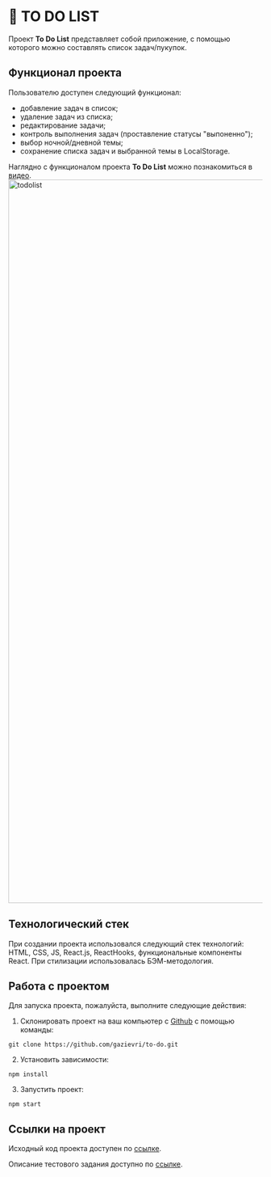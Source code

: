 # 📜 TO DO LIST
Проект **To Do List** представляет собой приложение, с помощью которого можно составлять список задач/пукупок.

## Функционал проекта
Пользователю доступен следующий функционал:
- добавление задач в список;
- удаление задач из списка;
- редактирование задачи;
- контроль выполнения задач (проставление статусы "выпоненно");
- выбор ночной/дневной темы;
- сохранение списка задач и выбранной темы в LocalStorage.

Наглядно c функционалом проекта **To Do List** можно познакомиться в [видео](https://youtu.be/4qoeCTC6EdE).
<img width="1432" alt="todolist" src="https://user-images.githubusercontent.com/96244317/187025801-3401db08-fed6-4bd8-9d9f-901155483d5b.png">

## Технологический стек
При создании проекта использовался следующий стек технологий: HTML, CSS, JS, React.js, ReactHooks, функциональные компоненты React.
При стилизации использовалась БЭМ-методология.

## Работа с проектом
Для запуска проекта, пожалуйста, выполните следующие действия:

1. Склонировать проект на ваш компьютер с [Github](https://github.com/gazievri/to-do.git) с помощью команды:
```
git clone https://github.com/gazievri/to-do.git
```
2. Установить зависимости:
```
npm install
```
3. Запустить проект:
```
npm start
```

## Ссылки на проект
Исходный код проекта доступен по [ссылке](https://github.com/gazievri/to-do).

Описание тестового задания доступно по [ссылке](https://terra-school.notion.site/Front-cb556515b71746ab8c5522fd43596dac).
